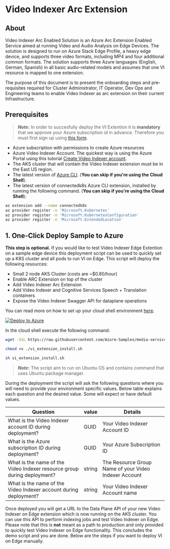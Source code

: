 # Video Indexer Arc Extension

## About

Video Indexer Arc Enabled Solution is an Azure Arc Extension Enabled Service aimed at running Video and Audio Analysis on Edge Devices. The solution is designed to run on Azure Stack Edge Profile, a heavy edge device, and supports three video formats, including MP4 and four additional common formats. The solution supports three Azure languages (English, German, Spanish) in all basic audio-related models and assumes that one VI resource is mapped to one extension.

The purpose of this document is to present the onboarding steps and pre-requisites required for Cluster Administrator, IT Operator, Dev Ops and Engineering teams to enable Video Indexer as arc extension on their current Infrastructure.

## Prerequisites


> **_Note_:** In order to succesfully deploy the VI Extention it is **mandatory** that we approve your Azure subscription id in advance. Therefore you must first sign up using [this form](https://aka.ms/vi-register).


- Azure subscription with permissions to create Azure resources
- Azure Video Indexer Account. The quickest way is using the Azure Portal using this tutorial [Create Video Indexer account](https://learn.microsoft.com/azure/azure-video-indexer/create-account-portal#use-the-azure-portal-to-create-an-azure-video-indexer-account).
- The AKS cluster that will contain the Video Indexer extension must be in the East US region.
- The latest version of [Azure CLI](https://learn.microsoft.com/cli/azure/install-azure-cli). (**You can skip if you're using the Cloud Shell**).
- The latest version of connectedk8s Azure CLI extension, installed by running the following command. (**You can skip if you're using the Cloud Shell**):

```bash
az extension add --name connectedk8s
az provider register -n 'Microsoft.Kubernetes' 
az provider register -n 'Microsoft.KubernetesConfiguration' 
az provider register -n 'Microsoft.ExtendedLocation'
```


## 1. One-Click Deploy Sample to Azure
**This step is optional.** If you would like to test Video Indexer Edge Extention on a sample edge device this deployment script can be used to quickly set up a K8S cluster and all pods to run VI on Edge. This script will deploy the following resources:
- Small 2 node AKS Cluster (costs are ~$0.80/hour)
- Enable ARC Extension on top of the cluster
- Add Video Indexer Arc Extension
- Add Video Indexer and Cognitive Services Speech + Translation containers
- Expose the Video Indexer Swagger API for dataplane operations

You can read more on how to set up your cloud shell environment [here](https://learn.microsoft.com/azure/cloud-shell/quickstart?tabs=azurecli).

[![Deploy to Azure](https://aka.ms/deploytoazurebutton)](https://shell.azure.com/bash?url=)

In the cloud shell execute the following command:

```bash
wget -SSL https://raw.githubusercontent.com/Azure-Samples/media-services-video-indexer/master/VideoIndexerEnabledByArc/aks/vi_extension_install.sh -O vi_extension_install.sh

chmod +x ./vi_extension_install.sh

sh vi_extension_install.sh
```
> **_Note_:** The script aim to run on Ubuntu OS and contains command that uses Ubuntu package manager. 

During the deployment the script will ask the following questions where you will need to provide your environment specific values. Below table explains each question and the desired value. Some will expect or have default values.

| Question | value | Details
| --- | --- | --- |
| What is the Video Indexer account ID during deployment? | GUID | Your Video Indexer Account ID |
| What is the Azure subscription ID during deployment? | GUID | Your Azure Subscription ID |
| What is the name of the Video Indexer resource group during deployment? | string | The Resource Group Name of your Video Indexer Account |
| What is the name of the Video Indexer account during deployment? | string | Your Video Indexer Account name |


Once deployed you will get a URL to the Data Plane API of your new Video Indexer on Edge extension which is now running on the AKS cluster. You can use this API to perform indexing jobs and test Video Indexer on Edge. Please note that this is **not** meant as a path to production and only provided to quickly test Video Indexer on Edge functionality. This concludes the demo script and you are done. Below are the steps if you want to deploy VI on Edge manually.